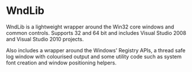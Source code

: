 WndLib
======

WndLib is a lightweight wrapper around the Win32 core windows and common controls. Supports 32 and 64 bit and includes Visual Studio 2008 and Visual Studio 2010 projects.

Also includes a wrapper around the Windows' Registry APIs, a thread safe log window with colourised output and some utility code such as system font creation and window positioning helpers.



